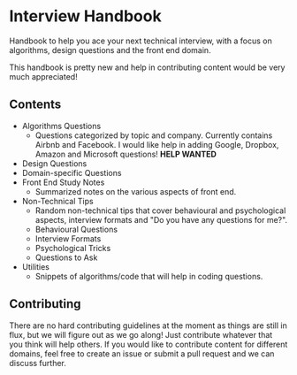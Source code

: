 # Interview Handbook

Handbook to help you ace your next technical interview, with a focus on algorithms, design questions and the front end domain.

This handbook is pretty new and help in contributing content would be very much appreciated!

## Contents

- Algorithms Questions
  - Questions categorized by topic and company. Currently contains Airbnb and Facebook. I would like help in adding Google, Dropbox, Amazon and Microsoft questions! **HELP WANTED**
- Design Questions
- Domain-specific Questions
- Front End Study Notes
  - Summarized notes on the various aspects of front end.
- Non-Technical Tips
  - Random non-technical tips that cover behavioural and psychological aspects, interview formats and "Do you have any questions for me?".
  - Behavioural Questions
  - Interview Formats
  - Psychological Tricks
  - Questions to Ask
- Utilities
  - Snippets of algorithms/code that will help in coding questions.

## Contributing

There are no hard contributing guidelines at the moment as things are still in flux, but we will figure out as we go along! Just contribute whatever that you think will help others. If you would like to contribute content for different domains, feel free to create an issue or submit a pull request and we can discuss further.
